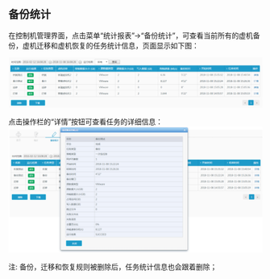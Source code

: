 ## 备份统计

在控制机管理界面，点击菜单“统计报表”->“备份统计”，可查看当前所有的虚机备份，虚机迁移和虚机恢复的任务统计信息，页面显示如下图：

![说明: 1](/assets/V6.11811081514.png)

点击操作栏的“详情”按钮可查看任务的详细信息：
![说明: 1](/assets/V6.11811081516.png)

注: 备份，迁移和恢复规则被删除后，任务统计信息也会跟着删除；


